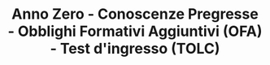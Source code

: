 ---
title: Anno Zero - Conoscenze Pregresse - Obblighi Formativi Aggiuntivi (OFA) - Test d'ingresso (TOLC)
layout: page
permalink: /Insegnamenti/AnnoZero
--- 